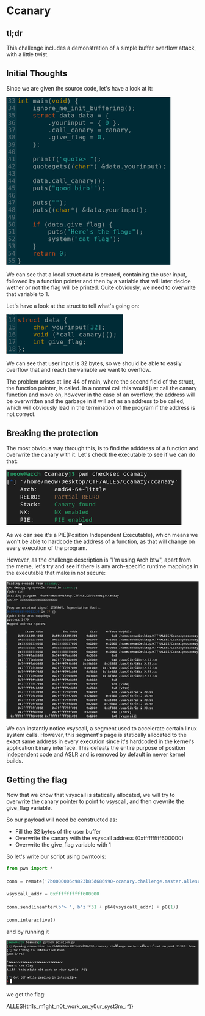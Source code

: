 # Ccanary

## tl;dr

This challenge includes a demonstration of a simple buffer overflow attack, with a little twist.

## Initial Thoughts

Since we are given the source code, let's have a look at it:

![Initial Thoughts](img/initial.png)

We can see that a local struct data is created, containing the user input, followed by a function pointer and then by a variable that will later decide wether or not the flag will be printed. Quite obviously, we need to overwrite that variable to 1.

Let's have a look at the struct to tell what's going on:

![Struct Data](img/struct.png)

We can see that user input is 32 bytes, so we should be able to easily overflow that and reach the variable we want to overflow.

The problem arises at line 44 of main, where the second field of the struct, the function pointer, is called. In a normal call this would just call the canary function and move on, however in the case of an overflow, the address will be overwritten and the garbage in it will act as an address to be called, which will obviously lead in the termination of the program if the address is not correct.

## Breaking the protection

The most obvious way through this, is to find the adddress of a function and overwrite the canary with it. Let's check the executable to see if we can do that:

![Checksec](img/checksec.png)

As we can see it's a PIE(Position Independent Executable), which means we won't be able to hardcode the address of a function, as that will change on every execution of the program.

However, as the challenge description is "I'm using Arch btw", apart from the meme, let's try and see if there is any arch-specific runtime mappings in the executable that make in not secure:

![Checksec](img/mappings.png)

We can instantly notice vsyscall, a segment used to accelerate certain linux system calls. However, this segment's page is statically allocated to the exact same address in every execution since it's hardcoded in the kernel's application binary interface. This defeats the entire purpose of position independent code and ASLR and is removed by default in newer kernel builds.

## Getting the flag

Now that we know that vsyscall is statically allocated, we will try to overwrite the canary pointer to point to vsyscall, and then ovewrite the give_flag variable.

So our payload will need be constructed as:
* Fill the 32 bytes of the user buffer
* Overwrite the canary with the vsyscall address (0xffffffffff600000)
* Overwrite the give_flag variable with 1

So let's write our script using pwntools:

```python
from pwn import *

conn = remote('7b0000006c9823b85d686990-ccanary.challenge.master.allesctf.net', 31337, ssl=True)

vsyscall_addr = 0xffffffffff600000

conn.sendlineafter(b'> ', b'z'*31 + p64(vsyscall_addr) + p8(1))

conn.interactive()
```

and by running it

![Flag](img/flag.png)

we get the flag:

ALLES!{th1s_m1ght_n0t_work_on_y0ur_syst3m_:^)}
